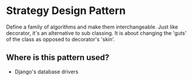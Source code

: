 # Strategy Design Pattern

Define a family of algorithms and make them interchangeable. Just like decorator, it's an alternative to sub classing. It is about changing the 'guts' of the class as opposed to decorator's 'skin'.


## Where is this pattern used?

* Django's database drivers